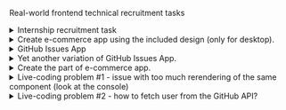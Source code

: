 Real-world frontend technical recruitment tasks

<details>
<summary>Internship recruitment task</summary>
1 - Create the function to calculate the balance in a specific category within the specified time period.

```js
function getBalanceByCategoryInPeriod(
 transactionsList,
 category,
 startTime,
 endTime
) {
 // ...
}
```

Parameters:

- transactionsList: array of transactions
- category: string
- start time: Date
- end time: Date

Transaction object looks like this:

```js
{
  id: 123,
  sourceAccount: 'my_account',
  targetAccount: 'coffee_shop',
  amount: -30,
  category: 'eating_out',
  time: '2018-03-12T12:34:00Z'
}
```

<br />

2 - Create the function to find duplicated transactions.

Sometimes when a customer gets charged, a duplicate transaction is created.
We need to find those transactions so that they can be dealt with.
Everything about the transaction should be identical, except the transaction id and the time at which it occurred,
as there can be up to a minute delay.

```js
function findDuplicateTransactions(transactions) {
 // ...
}
```

Parameters:

- transactions: array of transactions

<br />

Find all transactions that have the same sourceAccount, targetAccount, category, amount,
and the time difference between each consecutive transaction is less than 1 minute.

You can assume that all parameters will always be present and valid.
However, the incoming transactions are not guaranteed to be in any particular order.

List of all the duplicate transaction groups, ordered by time ascending (nested array of transactions).
The groups should be sorted in ascending order of the first transaction in the group.

<br />

Example:

<br />

Input:

```js
;[
 {
  id: 3,
  sourceAccount: 'A',
  targetAccount: 'B',
  amount: 100,
  category: 'eating_out',
  time: '2018-03-02T10:34:30.000Z',
 },
 {
  id: 1,
  sourceAccount: 'A',
  targetAccount: 'B',
  amount: 100,
  category: 'eating_out',
  time: '2018-03-02T10:33:00.000Z',
 },
 {
  id: 6,
  sourceAccount: 'A',
  targetAccount: 'C',
  amount: 250,
  category: 'other',
  time: '2018-03-02T10:33:05.000Z',
 },
 {
  id: 4,
  sourceAccount: 'A',
  targetAccount: 'B',
  amount: 100,
  category: 'eating_out',
  time: '2018-03-02T10:36:00.000Z',
 },
 {
  id: 2,
  sourceAccount: 'A',
  targetAccount: 'B',
  amount: 100,
  category: 'eating_out',
  time: '2018-03-02T10:33:50.000Z',
 },
 {
  id: 5,
  sourceAccount: 'A',
  targetAccount: 'C',
  amount: 250,
  category: 'other',
  time: '2018-03-02T10:33:00.000Z',
 },
]
```

Output:

```js
;[
 [
  {
   id: 1,
   sourceAccount: 'A',
   targetAccount: 'B',
   amount: 100,
   category: 'eating_out',
   time: '2018-03-02T10:33:00.000Z',
  },
  {
   id: 2,
   sourceAccount: 'A',
   targetAccount: 'B',
   amount: 100,
   category: 'eating_out',
   time: '2018-03-02T10:33:50.000Z',
  },
  {
   id: 3,
   sourceAccount: 'A',
   targetAccount: 'B',
   amount: 100,
   category: 'eating_out',
   time: '2018-03-02T10:34:30.000Z',
  },
 ],
 [
  {
   id: 5,
   sourceAccount: 'A',
   targetAccount: 'C',
   amount: 250,
   category: 'other',
   time: '2018-03-02T10:33:00.000Z',
  },
  {
   id: 6,
   sourceAccount: 'A',
   targetAccount: 'C',
   amount: 250,
   category: 'other',
   time: '2018-03-02T10:33:05.000Z',
  },
 ],
]
```

</details>

<details>
<summary>Create e-commerce app using the included design (only for desktop).</summary>
Essentials:

- Has to use Gatsby.js (or any other SSG framework)
- Has to be pixel perfect.
- Use SCSS/SASS.
- Make the sliders animations (carousel).
- Recreate the hover effect.
- Upload it to GitHub.
- Use Bootstrap.
- App should be responsive.

<br />

Optional:

- Add the "lightbox" (create it yourself or use the NPM package), which opens, when clicked the image. Must have the option to move between the images (via the arrows).
- Add a bar under the slide that marks the countdown time until the next slide is shown. It is supposed to be animated, and when it reaches 100% it shows the next slide.
- Deploy the app on GitHub Pages / Netlify / Vercel / etc.
- Connect the WordPress to Gatsby and send the contact form data to it.
- Adding your own animations.
- Create a sub-page of the article, the content of which will be downloaded from wordpress. The look of this page is up to you, but put great emphasis on aesthetics.

<br />

Pay attention to the file structure.
Folders or components properly laid out. It will be an added advantage to pay attention to such elements as page loading speed, optimization of images, use of lazy loading, etc.

<br />

As a design you can use:

- <https://dribbble.com/shots/15389208-Antic-Decoration-Landing-Page>
- <https://dribbble.com/shots/15182337-BoConcept-e-Commerce-Slider>

</details>

<details>
<summary>GitHub Issues App</summary>
Essentials:

- Use GitHub API - either the REST API or GraphQL API.
- Use TypeScript.
- Take care of code quality and clean code.
- Use any JavaScript framework.

<br />

Features:

- App should search GitHub issues by username and repository name.
- App should have search bar, results list and number of results.
- On default it should display the default GitHub issues list response.
- While searching, the app should display the loading indicator.
- While searching, the result list should display the result of the search.
- It should search and display users and repositories together.
- The results should be sorted by ID.
- Pagination is optional.
- The app should be responsive.
- When the user is clicked, it should display in another view the username, nickname, followers count, following count, stars count and their avatar.
- When the repo is clicked, then nothing happens.

</details>

<details>
<summary>Yet another variation of GitHub Issues App.</summary>
Essentials:

- Use GitHub API - either the REST API or GraphQL API.
- Select any repo, which it should fetch the issues, ie. <https://github.com/facebook/react>
- You can use any third-party libraries.
- Take care of code quality and clean code.
- Use any architecture.
- App should be responsive.

<br />

Features:

- Load and display the last 10 issues.
- Implement the infinite scroll - when scrolled to the bottom, the app should fetch the next 5 issues.
- Each "tile" should have a title, issue number and creation date.
- When clicked, it should display the title, issue number, it's status (open/closed), creation date and it's body.
- It should also display the issue rate counter (like on Stack Overflow) and have to possibility to increase/decrease it.
- When the count is below `-99` or above `99`, it should display `99!!`, otherwise it should display the count.
- The count should be saved somewhere and still be available when the app is reloaded and the same issue will be open.

<br />

Optional:

- Local search engine.
- Animations and transitions.

</details>

<details>
<summary>Create the part of e-commerce app.</summary>

- Use this API: <https://jsonplaceholder.typicode.com/photos>
- Has to be pixel perfect.
- You can use Bootstrap, Material Design or any other component library.
- App should be responsive.
- TypeScript is recommended, but still optional.

<br />

Main page:

- Load and display all products.
- On navbar:
  - Search bar should filter the products by title.
  - Next to search bar it should have two checkboxes - active and promo, that are acting as filters.
  - Next to checkboxes it should have the Log In button - when clicked it should redirect to the login page.
- Working pagination in certain way:
  - When all pages are: n > 6
    - When user is on the first or second page:
      - 1,2,3 ... n-2, n-1, n
    - When user is on third page:
      - 2,3,4 ... n-2, n-1, n
  - When all pages are: n < 6
    - Present all pages like this:
      - 1,2,3,4,5,6
- Handle the situation, when it couldn't find the products.

<br />

Login page:

- The only login and password that is valid is "admin" and "admin123!".
- The "Forgot password" should do nothing.
- Handle the situation, when the login or password is incorrect.
- When the login is successful, it should redirect to the main page.
- The Log in button is changed to the avatar icon - when clicked, it should display the dropdown with the "Log out" option.
- When logout, the avatar icon is changed to the "Log in" button.
- The log in should be persistent, even after the page is closed.

<br />

Optional:

- Write the unit tests.
- Write the e2e tests.

<br />

As a design you can use:

- <https://dribbble.com/shots/15389208-Antic-Decoration-Landing-Page>
- <https://dribbble.com/shots/15117860-Syncrhomedics-Reference-Page>
- <https://dribbble.com/shots/16634976-eCommerce-Cosmetic-Web-design>

</details>

<details>
<summary>Live-coding problem #1 - issue with too much rerendering of the same component (look at the console)</summary>

   (you have to do something with memoization inside of the App component)
   <https://jsfiddle.net/mdh2c7xg/>

</details>

<details>
<summary>Live-coding problem #2 - how to fetch user from the GitHub API?</summary>

   <https://jsfiddle.net/dn8rqksL/>

</details>
